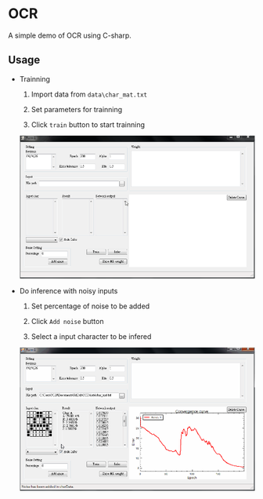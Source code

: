 # OCR
A simple demo of OCR using C-sharp.

## Usage
* Trainning
    1. Import data from `data\char_mat.txt`

    2. Set parameters for trainning

    3. Click `train` button to start trainning

    ![](screenshots/OCR_Trainning.gif)

* Do inference with noisy inputs
    1. Set percentage of noise to be added

    2. Click `Add noise` button

    3. Select a input character to be infered

    ![](screenshots/OCR_NoisyInput.gif)
